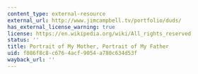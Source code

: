 ```yaml
---
content_type: external-resource
external_url: http://www.jimcampbell.tv/portfolio/duds/
has_external_license_warning: true
license: https://en.wikipedia.org/wiki/All_rights_reserved
status: ''
title: Portrait of My Mother, Portrait of My Father
uid: f086f8c8-c676-4acf-9054-a780c634d53f
wayback_url: ''
---
```

